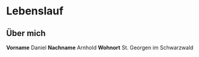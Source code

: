 # Lebenslauf

## Über mich
**Vorname** Daniel **Nachname** Arnhold **Wohnort** St. Georgen im Schwarzwald

